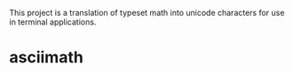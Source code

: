 This project is a translation of typeset math into unicode characters for use in terminal applications.
# asciimath
